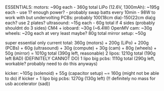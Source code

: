 ESSENTIALS:
motors: ~90g each - 360g total
LiPo (12.6V, 1300mAh): ~195g each - use 1? enough power? - probably swap batts every 10min - 98W to work with but undervolting
PCBs: probably 100(18cm dia)-150(22cm dia)g each? use 2 plates?
ultrasound: ~15g each - 60g total if 4 sides (probably shouldnt do 3 sides)
CM4 + ioboard: ~30g (~6.4W)
OpenMV cam: ~30g
wheels: ~20g each at very least maybe? 80g total
mirror setup: ~50g

super essential only current total:
360g (motors) + 200g (LiPo) + 200g (PCBs) + 60g (ultrasound) + 30g (compute) + 30g (cam) + 80g (wheels) + 50g (mirror)
= 1010g total (390g left, reasonable)
2 lipos: 1210g total (190g left BAD) (DEFINITELY CANNOT DO)
1 lipo big pcbs: 1110g total (290g left, workable? probably need to do this anyways)

kicker: ~105g (solenoid) + 55g (capacitor setup) ~= 160g (might not be able to do)
if kicker + 1 lipo big pcbs: 1270g (130g left) (!! definitely no mass for usb accelerator (sad))